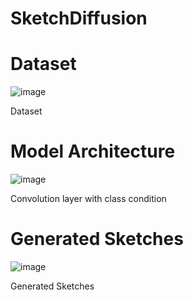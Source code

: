 # SketchDiffusion

# Dataset 
![image](https://github.com/user-attachments/assets/f502a56f-b2a6-4fcb-9dde-6d4537fd3587)

Dataset 

# Model Architecture 
![image](https://github.com/user-attachments/assets/b6df61b1-2d35-47ab-8dfa-56b50a808a54)

Convolution layer with class condition 

# Generated Sketches
![image](https://github.com/user-attachments/assets/56a750ba-9346-4069-8603-a72920e7eeaf)

Generated Sketches
